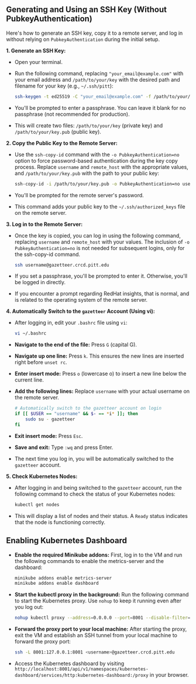## Generating and Using an SSH Key (Without PubkeyAuthentication)

Here's how to generate an SSH key, copy it to a remote server, and log in without relying on `PubkeyAuthentication` during the initial setup.

**1. Generate an SSH Key:**

   * Open your terminal.
   * Run the following command, replacing `"your_email@example.com"` with your email address and `/path/to/your/key` with the desired path and filename for your key (e.g., `~/.ssh/pitt`):

     ```bash
     ssh-keygen -t ed25519 -C "your_email@example.com" -f /path/to/your/key
     ```

   * You'll be prompted to enter a passphrase. You can leave it blank for no passphrase (not recommended for production).
   * This will create two files: `/path/to/your/key` (private key) and `/path/to/your/key.pub` (public key).

**2. Copy the Public Key to the Remote Server:**

   * Use the `ssh-copy-id` command with the `-o PubkeyAuthentication=no` option to force password-based authentication during the key copy process. Replace `username` and `remote_host` with the appropriate values, and `/path/to/your/key.pub` with the path to your public key:

     ```bash
     ssh-copy-id -i /path/to/your/key.pub -o PubkeyAuthentication=no username@gazetteer.crcd.pitt.edu
     ```

   * You'll be prompted for the remote server's password.
   * This command adds your public key to the `~/.ssh/authorized_keys` file on the remote server.

**3. Log in to the Remote Server:**

* Once the key is copied, you can log in using the following command, replacing `username` and `remote_host` with your values. The inclusion of `-o PubkeyAuthentication=no` is not needed for subsequent logins, only for the ssh-copy-id command.

    ```bash
    ssh username@gazetteer.crcd.pitt.edu
    ```

* If you set a passphrase, you'll be prompted to enter it. Otherwise, you'll be logged in directly.
* If you encounter a prompt regarding RedHat insights, that is normal, and is related to the operating system of the remote server.


**4. Automatically Switch to the `gazetteer` Account (Using vi):**

   * After logging in, edit your `.bashrc` file using `vi`:

     ```bash
     vi ~/.bashrc
     ```

   * **Navigate to the end of the file:** Press `G` (capital G).
   * **Navigate up one line:** Press `k`. This ensures the new lines are inserted right before `unset rc`.
   * **Enter insert mode:** Press `o` (lowercase o) to insert a new line below the current line.
   * **Add the following lines:** Replace `username` with your actual username on the remote server.

     ```bash
     # Automatically switch to the gazetteer account on login
     if [[ $USER == "username" && $- == *i* ]]; then
         sudo su - gazetteer
     fi
     ```

   * **Exit insert mode:** Press `Esc`.
   * **Save and exit:** Type `:wq` and press Enter.

   * The next time you log in, you will be automatically switched to the `gazetteer` account.

**5. Check Kubernetes Nodes:**

   * After logging in and being switched to the `gazetteer` account, run the following command to check the status of your Kubernetes nodes:

     ```bash
     kubectl get nodes
     ```

   * This will display a list of nodes and their status. A `Ready` status indicates that the node is functioning correctly.

## Enabling Kubernetes Dashboard

* **Enable the required Minikube addons:** First, log in to the VM and run the following commands to enable the metrics-server and the dashboard:
     ```bash
     minikube addons enable metrics-server
     minikube addons enable dashboard
     ```
  
* **Start the kubectl proxy in the background:** Run the following command to start the Kubernetes proxy. Use `nohup` to keep it running even after you log out:
     ```bash
     nohup kubectl proxy --address=0.0.0.0 --port=8001 --disable-filter=true > kubectl_proxy.log 2>&1 &
     ```

* **Forward the proxy port to your local machine:** After starting the proxy, exit the VM and establish an SSH tunnel from your local machine to forward the proxy port:
     ```bash
     ssh -L 8001:127.0.0.1:8001 <username>@gazetteer.crcd.pitt.edu
     ```

* Access the Kubernetes dashboard by visiting `http://localhost:8001/api/v1/namespaces/kubernetes-dashboard/services/http:kubernetes-dashboard:/proxy` in your browser.